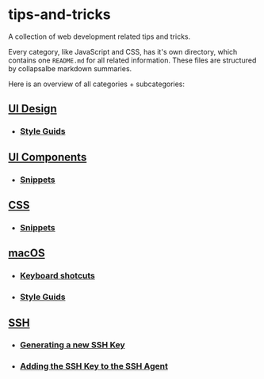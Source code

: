 # tips-and-tricks

A collection of web development related tips and tricks.

Every category, like JavaScript and CSS, has it's own directory, which contains one `README.md` for all related information. These files are structured by collapsalbe markdown summaries.

Here is an overview of all categories + subcategories:

## [UI Design](ui-design/README.md)

- ### [Style Guids](ui-design/README.md#style-guids)

## [UI Components](ui-components/README.md)

- ### [Snippets](ui-components/README.md#snippets)

## [CSS](css/README.md)

- ### [Snippets](css/README.md#snippets)

## [macOS](macos/README.md)

- ### [Keyboard shotcuts](macos/README.md#keyboard-shortcuts)

- ### [Style Guids](ui-design/README.md#style-guids)

## [SSH](ssh/README.md)
- ### [Generating a new SSH Key](ssh/README.md#key-generation)
- ### [Adding the SSH Key to the SSH Agent](ssh/README.md#add-key-to-agent)
